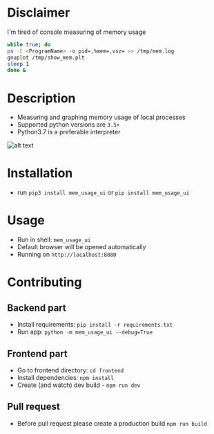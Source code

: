 Disclaimer
==========

I'm tired of console measuring of memory usage
```bash
while true; do
ps -C <ProgramName> -o pid=,%mem=,vsz= >> /tmp/mem.log
gnuplot /tmp/show_mem.plt
sleep 1
done &
```

Description
===========

- Measuring and graphing memory usage of local processes
- Supported python versions are `3.5+`
- Python3.7 is a preferable interpreter

![alt text](https://raw.githubusercontent.com/parikls/mem_usage_ui/master/mem_usage_ui.png)


Installation
============

- run `pip3 install mem_usage_ui` or `pip install mem_usage_ui`

Usage
=====

- Run in shell: `mem_usage_ui`
- Default browser will be opened automatically
- Running on `http://localhost:8080`


Contributing
===========

Backend part
------------

- Install requirements: `pip install -r requirements.txt`
- Run app: `python -m mem_usage_ui --debug=True`

Frontend part
-------------

- Go to frontend directory: `cd frontend`
- Install dependencies: `npm install`
- Create (and watch) dev build - `npm run dev`

Pull request
------------

- Before pull request please create a production build `npm run build`

